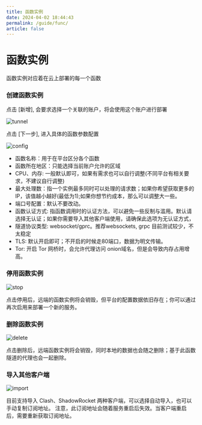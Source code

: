 ```yaml
---
title: 函数实例
date: 2024-04-02 18:44:43
permalink: /guide/func/
article: false
---
```


# 函数实例

函数实例对应着在云上部署的每一个函数

### 创建函数实例

点击 [新增], 会要求选择一个关联的账户，将会使用这个账户进行部署

![tunnel](https://seamoon.oss-cn-hangzhou.aliyuncs.com/0cd322d2dac14f77b117ff1024c047b9.png)

点击 [下一步], 进入具体的函数参数配置

![config](https://seamoon.oss-cn-hangzhou.aliyuncs.com/4f49e3f00b7a4e28a4152b8504354b08.png)

+ 函数名称：用于在平台区分各个函数
+ 函数所在地区：只能选择当前账户允许的区域
+ CPU、内存: 一般默认即可，如果有需求也可以自行调整(不同平台有相关要求，不建议自行调整)
+ 最大处理数：指一个实例最多同时可以处理的请求数；如果你希望获取更多的IP，该值越小越好(最低为1);如果你想节约成本，那么可以调整大一些。
+ 端口号配置：默认不要改动。
+ 函数认证方式: 指函数调用时的认证方法，可以避免一些反制与滥用。默认请选择无认证；如果你需要导入其他客户端使用，请确保此选项为无认证方式，
+ 隧道协议类型: websocket/gprc。推荐websockets, grpc 目前测试较少，不太稳定
+ TLS: 默认开启即可；不开启的时候走80端口，数据为明文传输。
+ Tor: 开启 Tor 网桥时，会允许代理访问 onion域名，但是会导致内存占用增高。

### 停用函数实例

![stop](https://seamoon.oss-cn-hangzhou.aliyuncs.com/da2a2030a728415cbbe0014b52b01b0d.png)

点击停用后，远端的函数实例将会销毁，但平台的配置数据依旧存在；你可以通过再次启用来部署一个新的服务。

### 删除函数实例

![delete](https://seamoon.oss-cn-hangzhou.aliyuncs.com/d640f664ef4249e09461999fd6776107.png)

点击删除后，远端函数实例将会销毁，同时本地的数据也会随之删除；基于此函数隧道的代理也会一起删除。

### 导入其他客户端

![import](https://seamoon.oss-cn-hangzhou.aliyuncs.com/52f88f5bf8904aa293eaffcdd4091203.png)

目前支持导入 Clash、ShadowRocket 两种客户端，可以选择自动导入，也可以手动复制订阅地址。
注意，此订阅地址会随着服务重启后失效。当客户端重启后，需要重新获取订阅地址。

